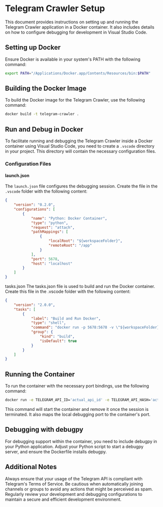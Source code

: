 # Telegram Crawler Setup

This document provides instructions on setting up and running the Telegram Crawler application in a Docker container. It also includes details on how to configure debugging for development in Visual Studio Code.

## Setting up Docker

Ensure Docker is available in your system's PATH with the following command:

```bash
export PATH="/Applications/Docker.app/Contents/Resources/bin:$PATH"
```

## Building the Docker Image

To build the Docker image for the Telegram Crawler, use the following command:

```bash
docker build -t telegram-crawler .
```

## Run and Debug in Docker

To facilitate running and debugging the Telegram Crawler inside a Docker container using Visual Studio Code, you need to create a `.vscode` directory in your project. This directory will contain the necessary configuration files.

### Configuration Files

#### launch.json

The `launch.json` file configures the debugging session. Create the file in the `.vscode` folder with the following content:

```json
{
    "version": "0.2.0",
    "configurations": [
        {
            "name": "Python: Docker Container",
            "type": "python",
            "request": "attach",
            "pathMappings": [
                {
                    "localRoot": "${workspaceFolder}",
                    "remoteRoot": "/app"
                }
            ],
            "port": 5678,
            "host": "localhost"
        }
    ]
}
```

tasks.json
The tasks.json file is used to build and run the Docker container. Create this file in the .vscode folder with the following content:

```json
{
    "version": "2.0.0",
    "tasks": [
        {
            "label": "Build and Run Docker",
            "type": "shell",
            "command": "docker run -p 5678:5678 -v \"${workspaceFolder}\":/app telegram-crawler",
            "group": {
                "kind": "build",
                "isDefault": true
            }
        }
    ]
}
```

##  Running the Container
To run the container with the necessary port bindings, use the following command:

```bash
docker run -e TELEGRAM_API_ID='actual_api_id' -e TELEGRAM_API_HASH='actual_api_hash'  -e TELEGRAM_USERNAMES='username1,username2,username3' -p 5678:5678 -it --rm --name telegram-debugging telegram-crawler
```

This command will start the container and remove it once the session is terminated. It also maps the local debugging port to the container's port.

## Debugging with debugpy
For debugging support within the container, you need to include debugpy in your Python application. Adjust your Python script to start a debugpy server, and ensure the Dockerfile installs debugpy.

## Additional Notes
Always ensure that your usage of the Telegram API is compliant with Telegram's Terms of Service.
Be cautious when automatically joining channels or groups to avoid any actions that might be perceived as spam.
Regularly review your development and debugging configurations to maintain a secure and efficient development environment.